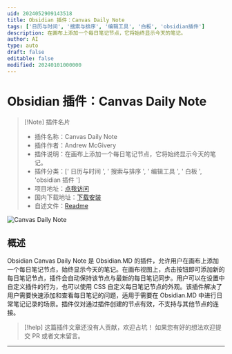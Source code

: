 ```yaml
---
uid: 2024052909143518
title: Obsidian 插件：Canvas Daily Note
tags: ['日历与时间', '搜索与排序', '编辑工具', '白板', 'obsidian插件']
description: 在画布上添加一个每日笔记节点，它将始终显示今天的笔记。
author: AI
type: auto
draft: false
editable: false
modified: 20240101000000
---
```


# Obsidian 插件：Canvas Daily Note

> [!Note] 插件名片
> - 插件名称：Canvas Daily Note
> - 插件作者：Andrew McGivery
> - 插件说明：在画布上添加一个每日笔记节点，它将始终显示今天的笔记。
> - 插件分类：[' 日历与时间 ', ' 搜索与排序 ', ' 编辑工具 ', ' 白板 ', 'obsidian 插件 ']
> - 项目地址：[点我访问](https://github.com/andrewmcgivery/obsidian-canvas-dailynote)
> - 国内下载地址：[下载安装](https://pkmer.cn/products/plugin/pluginMarket/?canvas-dailynote)
> - 自述文件：[Readme](https://ghproxy.net/https://raw.githubusercontent.com/andrewmcgivery/obsidian-canvas-dailynote/main/README.md)

![Canvas Daily Note](https://cdn.pkmer.cn/covers/canvas-dailynote.png!pkmer)

## 概述

Obsidian Canvas Daily Note 是 Obsidian.MD 的插件，允许用户在画布上添加一个每日笔记节点，始终显示今天的笔记。在画布视图上，点击按钮即可添加新的每日笔记节点，插件会自动保持该节点与最新的每日笔记同步。用户可以在设置中自定义插件的行为，也可以使用 CSS 自定义每日笔记节点的外观。该插件解决了用户需要快速添加和查看每日笔记的问题，适用于需要在 Obsidian.MD 中进行日常笔记记录的场景。插件仅对通过插件创建的节点有效，不支持与其他节点的连接。

> [!help]
> 这篇插件文章还没有人贡献，欢迎占坑！
> 如果您有好的想法欢迎提交 PR 或者文末留言。

---



